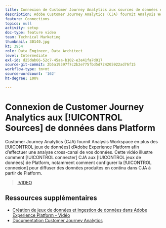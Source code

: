 ```yaml
---
title: Connexion de Customer Journey Analytics aux sources de données dans Platform
description: Adobe Customer Journey Analytics (CJA) fournit Analysis Workspace en plus des jeux de données d’Adobe Experience Platform afin d’effectuer une analyse cross-canal de vos données. Cette vidéo illustre comment connecter CJA aux jeux de données Platform, notamment comment configurer la connexion pour diffuser des données produites en continu dans CJA à partir de Platform.
feature: Connections
topics: null
activity: setup
doc-type: feature video
team: Technical Marketing
thumbnail: 30140.jpg
kt: 3954
role: Data Engineer, Data Architect
level: Intermediate
exl-id: d25dab66-52c7-45aa-b102-e3e41fa7d017
source-git-commit: 2b5a19397f7c2b2e775fbd5d724205922ad76f15
workflow-type: tm+mt
source-wordcount: '162'
ht-degree: 100%

---
```


# Connexion de Customer Journey Analytics aux [!UICONTROL Sources] de données dans Platform

Customer Journey Analytics (CJA) fournit Analysis Workspace en plus des [!UICONTROL jeux de données] d’Adobe Experience Platform afin d’effectuer une analyse cross-canal de vos données. Cette vidéo illustre comment [!UICONTROL connecter] CJA aux [!UICONTROL jeux de données] de Platform, notamment comment configurer la [!UICONTROL connexion] pour diffuser des données produites en continu dans CJA à partir de Platform.

>[!VIDEO](https://video.tv.adobe.com/v/30140/?quality=12&enable10seconds=on&speedcontrol=on)

## Ressources supplémentaires

* [Création de jeux de données et ingestion de données dans Adobe Experience Platform - Vidéo](https://docs.adobe.com/content/help/fr-FR/platform-learn/tutorials/data-ingestion/create-datasets-and-ingest-data.html)
* [Documentation Customer Journey Analytics](https://docs.adobe.com/content/help/fr-FR/analytics-platform/using/cja-landing.html)
